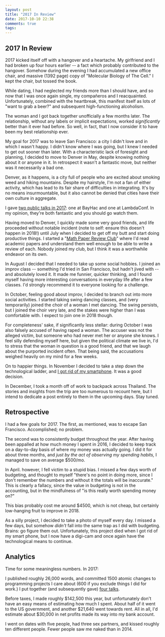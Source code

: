 ```yaml
---
layout: post
title: "2017 In Review"
date: 2017-10-10 22:38
comments: true
tags:
---
```


## 2017 In Review

2017 kicked itself off with a hangover and a heartache. My girlfriend and I had
broken up four hours earlier -- a fact which probably contributed to the
hangover. Somehow during the evening I had accumulated a new office chair, and
massive (1392 page) copy of "Molecular Biology of The Cell." I kept the chair,
but tossed the book.

While dating, I had neglected my friends more than I should have, and so now
that I was once again single, my compa&ntilde;eros and I reacquainted.
Unfortunately, combined with the heartbreak, this manifest itself as lots of
"want to grab a beer?" and subsequent high-functioning alcoholism.

The woman and I got back together unofficially a few months later. The
relationship, without any labels or implicit expectations, worked
*significantly* better than it ever had before. So well, in fact, that I now
consider it to have been my best relationship ever.

My goal for 2017 was to leave San Francisco: a city I didn't love and in which I
wasn't happy. I didn't know where I was going, but I knew I needed to get out
sooner than later. With a characteristic lack of foresight and planning, I
decided to move to Denver in May, despite knowing nothing about it or anyone in
it. In retrospect it wasn't a fantastic move, but neither was it necessarily a
bad one.

Denver, as it happens, is a city full of people who are excited about smoking
weed and hiking mountains. Despite my hairstyle, I'm not a fan of either
activity, which has lead to its fair share of difficulties in integrating. It's
by no means insurmountable, but it also cannot be denied that cities have their
own culture in aggregate.

I gave [two public talks in 2017][talks]: one at BayHac and one at LambdaConf.
In my opinion, they're both fantastic and you should go watch them.

[talks]: http://reasonablypolymorphic.com/talks

Having moved to Denver, I quickly made some very good friends, and life
proceeded without notable incident (note to self: ensure this doesn't happen in
2018!) until July when I decided to get off my butt and start doing productive
things. I started a "[Math Paper Review Club][papers]" where I'd read academic
papers and understand them well enough to be able to write a review of each.
Nobody joined my club, but I think it was a worthwhile endeavor on its own.

[papers]: http://reasonablypolymorphic.com/tags/review.html

In August I decided that I needed to take up some social hobbies.  I joined an
improv class -- something I'd tried in San Francisco, but hadn't jived with --
and absolutely loved it. It made me funnier, quicker thinking, and I found
myself having more interesting conversations in everyday life after a few
classes. I'd strongly recommend it to everyone looking for a challenge.

In October, feeling good about improv, I decided to branch out into more social
activities. I started taking swing dancing classes, and (very temporarily)
joined the choir of a woman I met dancing. The swing persists, but I joined the
choir very late, and the stakes were higher than I was comfortable with. I
expect to join one in 2018 though.

For completeness' sake, if significantly less stellar: during October I was also
falsely accused of having raped a woman. The accuser was not the alleged victim,
but someone who had never met her or anyone she knows. I feel silly defending
myself here, but given the political climate we live in, I'd to stress that the
woman in question is a good friend, and that we laugh about the purported
incident often. That being said, the accusations weighed heavily on my mind for
a few weeks.

On to happier things. In November I decided to take a step down the
technological ladder, and [I got rid of my smartphone][dumbphone]. It was a good
decision.

[dumbphone]: http://sandymaguire.me/blog/reflections-on-a-dumb-phone

In December, I took a month off of work to backpack across Thailand. The stories
and insights from the trip are too numerous to recount here, but I intend to
dedicate a post entirely to them in the upcoming days. Stay tuned.


## Retrospective

I had a few goals for 2017. The first, as mentioned, was to escape San
Francisco. Accomplished; no problem.

The second was to consistently budget throughout the year. After having been
appalled at how much money I spent in 2016, I decided to keep track on a
day-to-day basis of where my money was actually going. I did it for about three
months, and *just by the act of observing my spending habits,* I managed to save
on average \$500/mo.

In April. however, I fell victim to a stupid bias. I missed a few days worth of
budgeting, and thought to myself "there's no point in doing more, since I don't
remember the numbers and without it the totals will be inaccurate." This is
clearly a fallacy, since the value in budgeting is not in the accounting, but in
the mindfulness of "is this really worth spending money on?"

This bias probably cost me around \$4500, which is not cheap, but certainly
low-hanging fruit to improve in 2018.

As a silly project, I decided to take a photo of myself every day. I missed a
few days, but somehow *didn't* fall into the same trap as I did with budgeting.
Brains: go figure them out. Unfortunately, this project died when I got rid of
my smart phone, but I now have a digi-cam and once again have the technological
means to continue.


## Analytics

Time for some meaningless numbers. In 2017:

I published roughly 26,000 words, and committed 1500 atomic changes to
programming projects I care about (600 if you exclude things I did for work.) I
put together (and subsequently gave) [four talks][talks].

Before taxes, I made roughly \$142,500 this year, but unfortunately don't have
an easy means of estimating how much I spent. About half of it went to the
US government, and another \$21,640 went towards rent. All in all, I'd estimate
about \$30,000 in net profits made its way into my bank account.

I went on dates with five people, had three sex partners, and kissed roughly ten
different people. Fewer people saw me naked than in 2014.

